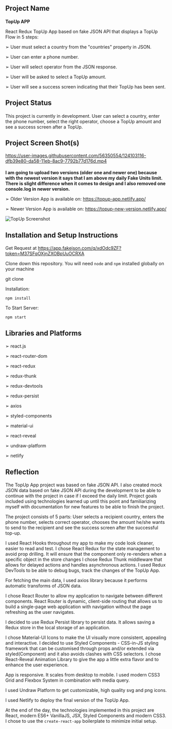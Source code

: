 ## Project Name

####

**TopUp APP**

React Redux TopUp App based on fake JSON API that displays a TopUp Flow in 5 steps:

➢ User must select a country from the "countries" property in JSON.

➢ User can enter a phone number.

➢ User will select operator from the JSON response.

➢ User will be asked to select a TopUp amount.

➢ User will see a success screen indicating that their TopUp has been sent.

## Project Status

####

This project is currently in development. User can select a country, enter the phone number, select the right operator, choose a TopUp amount and see a success screen after a TopUp.

## Project Screen Shot(s)

https://user-images.githubusercontent.com/56350554/124103116-dfb39e80-da58-11eb-8ac9-7792b77d176d.mp4

####

**I am going to upload two versions (older one and newer one) because with the newest version it says that I am above my daily Fake Units limit. There is slight difference when it comes to design and I also removed one console.log in newer version.**

➢ Older Version
App is available on: https://topup-app.netlify.app/

➢ Newer Version
App is available on: https://topup-new-version.netlify.app/

![TopUp Screenshot](https://user-images.githubusercontent.com/56350554/124107953-a6316200-da5d-11eb-8caf-64babb0bb846.png)


## Installation and Setup Instructions

####

Get Request at https://app.fakejson.com/q/xdOdc9ZF?token=M37SFqOXjnZXOBpUuOCRXA

Clone down this repository. You will need `node` and `npm` installed globally on your machine

git clone

Installation:

`npm install`

To Start Server:

`npm start`

## Libraries and Platforms

####

➢ react.js

➢ react-router-dom

➢ react-redux

➢ redux-thunk

➢ redux-devtools

➢ redux-persist

➢ axios

➢ styled-components

➢ material-ui

➢ react-reveal

➢ undraw-platform

➢ netlify

## Reflection

####

The TopUp App project was based on fake JSON API. I also created mock JSON data based on fake JSON API during the development to be able to continue with the project in case if I exceed the daily limit. Project goals included using technologies learned up until this point and familiarizing myself with documentation for new features to be able to finish the project.

The project consists of 5 parts: User selects a recipient country, enters the phone number, selects correct operator, chooses the amount he/she wants to send to the recipient and see the success screen after the successful top-up.

I used React Hooks throughout my app to make my code look cleaner, easier to read and test. I chose React Redux for the state management to avoid prop drilling. It will ensure that the component only re-renders when a specific object in the store changes I chose Redux Thunk middleware that allows for delayed actions and handles asynchronous actions. I used Redux DevTools to be able to debug bugs, track the changes of the TopUp App.

For fetching the main data, I used axios library because it performs automatic transforms of JSON data.

I chose React Router to allow my application to navigate between different components. React Router is dynamic, client-side routing that allows us to build a single-page web application with navigation without the page refreshing as the user navigates.

I decided to use Redux Persist library to persist data. It allows saving a Redux store in the local storage of an application.

I chose Material-UI Icons to make the UI visually more consistent, appealing and interactive. I decided to use Styled Components - CSS-in-JS styling framework that can be customised through props and/or extended via styled(Component) and it also avoids clashes with CSS selectors. I chose React-Reveal Animation Library to give the app a little extra flavor and to enhance the user experience.

App is responsive. It scales from desktop to mobile. I used modern CSS3 Grid and Flexbox System in combination with media query.

I used Undraw Platform to get customizable, high quality svg and png icons.

I used Netlify to deploy the final version of the TopUp App.

At the end of the day, the technologies implemented in this project are React, modern ES6+ VanillaJS, JSX, Styled Components and modern CSS3. I chose to use the `create-react-app` boilerplate to minimize initial setup.
